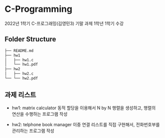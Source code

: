 # C-Programming
2022년 1학기 C-프로그래밍(김영민3) 기말 과제
1학년 1학기 수강

## Folder Structure
```bash
├── README.md
├── hw1
│   ├── hw1.c
│   └── hw1.pdf
├── hw2
│   ├── hw2.c
└── └── hw2.pdf
```

## 과제 리스트
- hw1: matrix calculator
동적 할당을 이용해서 N by N 행렬을 생성하고, 행렬의 연산을 수행하는 프로그램 작성

- hw2: telphone book manager
이중 연결 리스트를 직접 구현해서, 전화번호부를 관리하는 프로그램 작성


